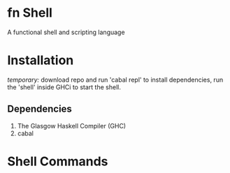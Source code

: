 # fn Shell
A functional shell and scripting language

# Installation
*temporary:* download repo and run 'cabal repl' to install dependencies, run the 'shell' inside GHCi to start the shell.
## Dependencies
1. The Glasgow Haskell Compiler (GHC)
2. cabal

# Shell Commands
